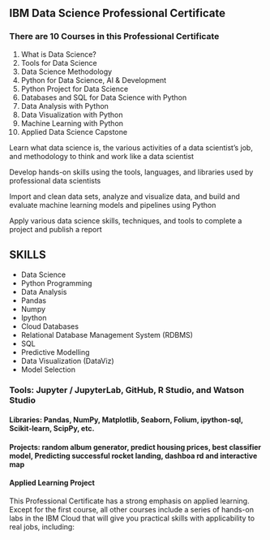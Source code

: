## IBM Data Science Professional Certificate

### There are 10 Courses in this Professional Certificate
1. What is Data Science?
1. Tools for Data Science
1. Data Science Methodology
1. Python for Data Science, AI & Development
1. Python Project for Data Science
1. Databases and SQL for Data Science with Python
1. Data Analysis with Python
1. Data Visualization with Python
1. Machine Learning with Python
1. Applied Data Science Capstone




Learn what data science is, the various activities of a data scientist’s job, and methodology to think and work like a data scientist  


Develop hands-on skills using the tools, languages, and libraries used by professional data scientists  


Import and clean data sets, analyze and visualize data, and build and evaluate machine learning models and pipelines using Python 


Apply various data science skills, techniques, and tools to complete a project and publish a report  

## SKILLS 

+ Data Science
+ Python Programming
+ Data Analysis
+ Pandas
+ Numpy
+ Ipython
+ Cloud Databases
+ Relational Database Management System (RDBMS)
+ SQL
+ Predictive Modelling
+ Data Visualization (DataViz)
+ Model Selection

### Tools: Jupyter / JupyterLab, GitHub, R Studio, and Watson Studio 

#### Libraries: Pandas, NumPy, Matplotlib, Seaborn, Folium, ipython-sql, Scikit-learn, ScipPy, etc. 

#### Projects: random album generator, predict housing prices, best classifier model, Predicting successful rocket landing, dashboa rd and interactive map

#### Applied Learning Project
This Professional Certificate has a strong emphasis on applied learning. Except for the first course, all other courses include a series of hands-on labs in the IBM Cloud that will give you practical skills with applicability to real jobs, including: 





